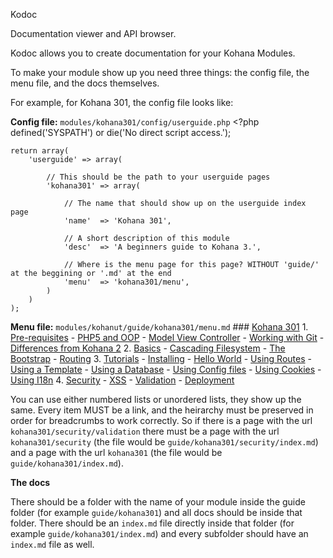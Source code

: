 Kodoc

Documentation viewer and API browser.

Kodoc allows you to create documentation for your Kohana Modules.

To make your module show up you need three things: the config file, the menu file, and the docs themselves.

For example, for Kohana 301, the config file looks like:

**Config file:**  `modules/kohana301/config/userguide.php`
    <?php defined('SYSPATH') or die('No direct script access.');

    return array(
        'userguide' => array(
            
            // This should be the path to your userguide pages
            'kohana301' => array(
                
                // The name that should show up on the userguide index page
                'name'  => 'Kohana 301',
                
                // A short description of this module
                'desc'  => 'A beginners guide to Kohana 3.',
                
                // Where is the menu page for this page? WITHOUT 'guide/' at the beggining or '.md' at the end
                'menu'  => 'kohana301/menu',
            )	
        )
    );
    
**Menu file:** `modules/kohanut/guide/kohana301/menu.md`
    ### [Kohana 301](kohana301)
    1. [Pre-requisites](kohana301/prereqs)
        - [PHP5 and OOP](kohana301/prereqs/php5oop)
        - [Model View Controller](kohana301/prereqs/mvc)
        - [Working with Git](kohana301/prereqs/git)
        - [Differences from Kohana 2](kohana301/prereqs/differences)
    2. [Basics](kohana301/basics)
        - [Cascading Filesystem](kohana301/basics/cascade)
        - [The Bootstrap](kohana301/basics/bootstrap)
        - [Routing](kohana301/basics/routing)
    3. [Tutorials](kohana301/tutorials)
        - [Installing](kohana301/tutorials/installing)
        - [Hello World](kohana301/tutorials/hello)
        - [Using Routes](kohana301/tutorials/routes)
        - [Using a Template](kohana301/tutorials/template)
        - [Using a Database](kohana301/tutorials/database)
        - [Using Config files](kohana301/tutorials/config)
        - [Using Cookies](kohana301/tutorials/cookies)
        - [Using I18n](kohana301/tutorials/i18n)
    4. [Security](kohana301/security)
        - [XSS](kohana301/security/xss)
        - [Validation](kohana301/security/validation)
        - [Deployment](kohana301/security/deployment)

You can use either numbered lists or unordered lists, they show up the same.  Every item MUST be a link, and the heirarchy must be preserved in order for breadcrumbs to work correctly. So if there is a page with the url `kohana301/security/validation` there must be a page with the url `kohana301/security` (the file would be `guide/kohana301/security/index.md`) and a page with the url `kohana301` (the file would be `guide/kohana301/index.md`).

**The docs**

There should be a folder with the name of your module inside the guide folder (for example `guide/kohana301`) and all docs should be inside that folder.  There should be an `index.md` file directly inside that folder (for example `guide/kohana301/index.md`) and every subfolder should have an `index.md` file as well.
